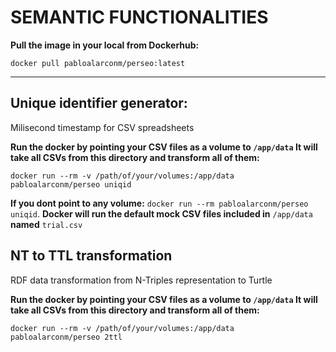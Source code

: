 # SEMANTIC FUNCTIONALITIES


**Pull the image in your local from Dockerhub:**

`docker pull pabloalarconm/perseo:latest`

<hr>

##  Unique identifier generator:

Milisecond timestamp for CSV spreadsheets

**Run the docker by pointing your CSV files as a volume to `/app/data` It will take all CSVs from this directory and transform all of them:**

`docker run --rm -v /path/of/your/volumes:/app/data pabloalarconm/perseo uniqid`

**If you dont point to any volume:** `docker run --rm pabloalarconm/perseo uniqid`. **Docker will run the default mock CSV files included in** `/app/data` **named** `trial.csv`


## NT to TTL transformation

RDF data transformation from N-Triples representation to Turtle

**Run the docker by pointing your CSV files as a volume to `/app/data` It will take all CSVs from this directory and transform all of them:**

`docker run --rm -v /path/of/your/volumes:/app/data pabloalarconm/perseo 2ttl`


